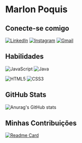 # Marlon Poquis

## Conecte-se comigo
[![LinkedIn](https://img.shields.io/badge/LinkedIn-0077B5?style=for-the-badge&logo=linkedin&logoColor=white)](https://www.linkedin.com/in/MARLONPOQUIS/)   [![Instagram](https://img.shields.io/badge/-Instagram-%23E4405F?style=for-the-badge&logo=instagram&logoColor=white)](https://www.instagram.com/MARLLONPOQUIS/) [![Gmail](https://img.shields.io/badge/Gmail-FFF?style=for-the-badge&logo=gmail&logoColor=red)](mailto:MARLONPOQUIS123@GMAIL.COM)
## Habilidades
![JavaScript](https://img.shields.io/badge/JavaScript-F7DF1E?style=for-the-badge&logo=javascript&logoColor=black) ![Java](https://img.shields.io/badge/java-%23ED8B00.svg?style=for-the-badge&logo=openjdk&logoColor=white)


![HTML5](https://img.shields.io/badge/HTML5-E34F26?style=for-the-badge&logo=html5&logoColor=white) ![CSS3](https://img.shields.io/badge/CSS3-1572B6?style=for-the-badge&logo=css3&logoColor=white)
## GitHub Stats
![Anurag's GitHub stats](https://github-readme-stats.vercel.app/api?username=marlonpoquis&show_icons=true&bg=86968d&border-color=fff&hide_title=true&hide=stars&icon_color=86968d&text_color=86968d&title_color=86968d&theme=transparent)
## Minhas Contribuições
[![Readme Card](https://github-readme-stats.vercel.app/api/pin/?username=marlonpoquis&repo=dio-lab-open-source&icon_color=86968d&text_color=86968d&title=color=86968d&theme=transparent)](https://github.com/marlonpoquis/dio-lab-open-source)

